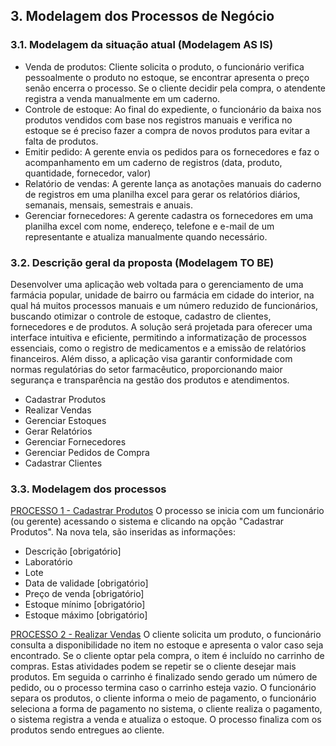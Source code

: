 ## 3. Modelagem dos Processos de Negócio
### 3.1. Modelagem da situação atual (Modelagem AS IS)

* Venda de produtos: Cliente solicita o produto, o funcionário verifica pessoalmente o produto no estoque, se encontrar apresenta o preço senão encerra o processo. Se o cliente decidir pela compra, o atendente registra a venda manualmente em um caderno.
* Controle de estoque: Ao final do expediente, o funcionário da baixa nos produtos vendidos com base nos registros manuais e verifica no estoque se é preciso fazer a compra de novos produtos para evitar a falta de produtos. 
* Emitir pedido: A gerente envia os pedidos para os fornecedores e faz o acompanhamento em um caderno de registros (data, produto, quantidade, fornecedor, valor)
* Relatório de vendas: A gerente lança as anotações manuais do caderno de registros em uma planilha excel para gerar os relatórios diários, semanais, mensais, semestrais e anuais.
* Gerenciar fornecedores: A gerente cadastra os fornecedores em uma planilha excel com nome, endereço, telefone e e-mail de um representante e atualiza manualmente quando necessário.

### 3.2. Descrição geral da proposta (Modelagem TO BE)

Desenvolver uma aplicação web voltada para o gerenciamento de uma farmácia popular, unidade de bairro ou farmácia em cidade do interior, na qual há muitos processos manuais e um número reduzido de funcionários, buscando otimizar o controle de estoque, cadastro de clientes, fornecedores e de produtos. A solução será projetada para oferecer uma interface intuitiva e eficiente, permitindo a informatização de processos essenciais, como o registro de medicamentos e a emissão de relatórios financeiros. Além disso, a aplicação visa garantir conformidade com normas regulatórias do setor farmacêutico, proporcionando maior segurança e transparência na gestão dos produtos e atendimentos.

* Cadastrar Produtos
* Realizar Vendas
* Gerenciar Estoques
* Gerar Relatórios
* Gerenciar Fornecedores
* Gerenciar Pedidos de Compra
* Cadastrar Clientes

### 3.3. Modelagem dos processos

[PROCESSO 1 - Cadastrar Produtos](./processos/cadastrar_produtos.md "Cadastrar Produtos.")
O processo se inicia com um funcionário (ou gerente) acessando o sistema e clicando na opção "Cadastrar Produtos". Na nova tela, são inseridas as informações:
* Descrição [obrigatório]
* Laboratório
* Lote
* Data de validade [obrigatório]
* Preço de venda [obrigatório]
* Estoque mínimo [obrigatório]
* Estoque máximo [obrigatório]

[PROCESSO 2 - Realizar Vendas](./processos/realizar_vendas.md "Detalhamento do Processo 2.")
O cliente solicita um produto, o funcionário consulta a disponibilidade no item no estoque e apresenta o valor caso seja encontrado. Se o cliente optar pela compra, o item é incluído no carrinho de compras. Estas atividades podem se repetir se o cliente desejar mais produtos. Em seguida o carrinho é finalizado sendo gerado um número de pedido, ou o processo termina caso o carrinho esteja vazio. O funcionário separa os produtos, o cliente informa o meio de pagamento, o funcionário seleciona a forma de pagamento no sistema, o cliente realiza o pagamento, o sistema registra a venda e atualiza o estoque. O processo finaliza com os produtos sendo entregues ao cliente.
